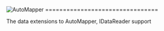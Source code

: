 <img src="https://s3.amazonaws.com/automapper/logo.png" alt="AutoMapper">
================================

The data extensions to AutoMapper, IDataReader support